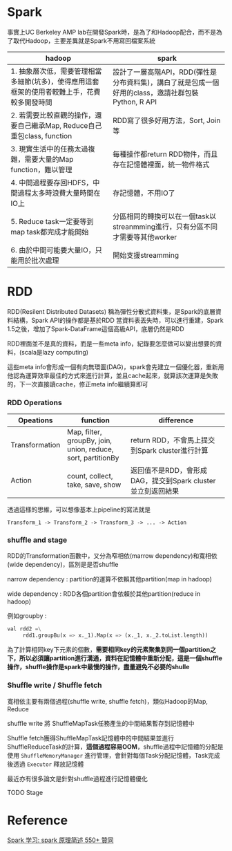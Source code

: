 # Spark

事實上UC Berkeley AMP lab在開發Spark時，是為了和Hadoop配合，而不是為了取代Hadoop，主要差異就是Spark不用寫回檔案系統

| hadoop| spark|
|-------|------|
|1. 抽象層次低，需要管理相當多細節(坑多)，使得應用這套框架的使用者較難上手，花費較多開發時間 | 設計了一層高階API，RDD(彈性是分布資料集)，講白了就是包成一個好用的class，邀請社群包裝Python, R API |
|2. 若需要比較直觀的操作，還要自己繼承Map, Reduce自己重包class, function | RDD寫了很多好用方法，Sort, Join等 
|3. 現實生活中的任務太過複雜，需要大量的Map function，難以管理|每種操作都return RDD物件，而且存在記憶體裡面，統一物件格式
|4. 中間過程要存回HDFS，中間過程太多時浪費大量時間在IO上|存記憶體，不用IO了|
|5. Reduce task一定要等到map task都完成才能開始|分區相同的轉換可以在一個task以streanmming進行，只有分區不同才需要等其他worker|
|6. 由於中間可能要大量IO，只能用於批次處理|開始支援streamming

# RDD

RDD(Resilent Distributed Datasets) 稱為彈性分散式資料集，是Spark的底層資料結構，Spark API的操作都是基於RDD
當資料表丟失時，可以進行重建，Spark 1.5之後，增加了Spark-DataFrame這個高級API，底層仍然是RDD

RDD裡面並不是真的資料，而是一些meta info，紀錄要怎麼做可以變出想要的資料，(scala是lazy computing)

這些meta info會形成一個有向無環圖(DAG)，spark會先建立一個優化器，重新用他認為運算效率最佳的方式來進行計算，並且cache起來，就算該次運算是失敗的，下一次直接讀cache，修正meta info繼續算即可

### RDD Operations

| Opeations      | function                                                          | difference                                          |
|----------------|-------------------------------------------------------------------|-----------------------------------------------------|
| Transformation | Map, filter, groupBy, join, <br> union, reduce, sort, partitionBy | return RDD，不會馬上提交到Spark cluster進行計算         |
| Action         | count, collect, take, save, show                                  | 返回值不是RDD，會形成DAG，提交到Spark cluster並立刻返回結果 |

透過這樣的思維，可以想像基本上pipeline的寫法就是

    Transform_1 -> Transform_2 -> Transform_3 -> ... -> Action

### shuffle and stage

RDD的Transformation函數中，又分為窄相依(marrow dependency)和寬相依(wide dependency)，區別是是否shuffle

narrow dependency : partition的運算不依賴其他partition(map in hadoop)

wide dependency : RDD各個partition會依賴於其他partition(reduce in hadoop)

例如groupby : 

``` Python
val rdd2 =\
     rdd1.groupBu(x => x._1).Map(x => (x._1, x._2.toList.length))
```

為了計算相同key下元素的個數，**需要相同key的元素聚集到同一個partition之下，所以必須讓partition進行溝通，資料在記憶體中重新分配，這是一個shuffle操作，shuffle操作是spark中最慢的操作，盡量避免不必要的shulle**

### Shuffle write / Shuffle fetch

寬相依主要有兩個過程(shuffle write, shuffle fetch)，類似Hadoop的Map, Reduce

shuffle write 將 ShuffleMapTask任務產生的中間結果暫存到記憶體中

Shuffle fetch獲得ShuffleMapTask記憶體中的中間結果並進行ShuffleReduceTask的計算，**這個過程容易OOM**，shuffle過程中記憶體的分配是使用 `ShuffleMemoryManager` 進行管理，會針對每個Task分配記憶體，Task完成後透過 `Executor` 釋放記憶體

最近亦有很多論文是針對shuffle過程進行記憶體優化

TODO Stage

# Reference

[Spark 学习: spark 原理简述 550+ 贊同](https://zhuanlan.zhihu.com/p/34436165)
